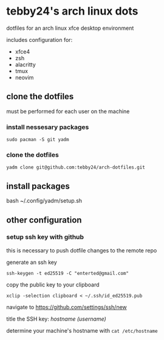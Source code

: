 # tebby24's arch linux dots
dotfiles for an arch linux xfce desktop environment

includes configuration for:
- xfce4
- zsh
- alacritty
- tmux
- neovim 

## clone the dotfiles
must be performed for each user on the machine

### install nessesary packages
```shell
sudo pacman -S git yadm 
```

### clone the dotfiles

```shell
yadm clone git@github.com:tebby24/arch-dotfiles.git
```

## install packages
bash ~/.config/yadm/setup.sh


## other configuration

### setup ssh key with github
this is necessary to push dotfile changes to the remote repo

generate an ssh key
```shell
ssh-keygen -t ed25519 -C "enterted@gmail.com"
```

copy the public key to your clipboard
```shell
xclip -selection clipboard < ~/.ssh/id_ed25519.pub
```
navigate to https://github.com/settings/ssh/new

title the SSH key: _hostname (username)_

determine your machine's hostname with `cat /etc/hostname`

